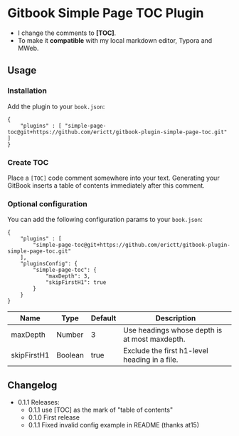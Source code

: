 # Gitbook Simple Page TOC Plugin

* I change the <!-- toc --> comments to **[TOC]**. 
* To make it **compatible** with my local markdown editor, Typora and MWeb.

## Usage

### Installation

Add the plugin to your `book.json`:

```
{
	"plugins" : [ "simple-page-toc@git+https://github.com/erictt/gitbook-plugin-simple-page-toc.git" ]
}		
```



### Create TOC

Place a `[TOC]` code comment somewhere into your text. Generating your GitBook inserts a table of contents immediately after this comment.

### Optional configuration

You can add the following configuration params to your `book.json`:

```
{
	"plugins" : [ 
		"simple-page-toc@git+https://github.com/erictt/gitbook-plugin-simple-page-toc.git" 
	],
	"pluginsConfig": {
		"simple-page-toc": {
			"maxDepth": 3,
			"skipFirstH1": true
   		}
	}
}			
```

Name        | Type    | Default | Description 
----------- | ------- | ------- | ------------
maxDepth    | Number  |       3 | Use headings whose depth is at most maxdepth.
skipFirstH1 | Boolean |    true | Exclude the first h1-level heading in a file.

## Changelog

* 0.1.1 Releases:
  * 0.1.1 use [TOC] as the mark of "table of contents"
  * 0.1.0 First release
  * 0.1.1 Fixed invalid config example in README (thanks at15) 
